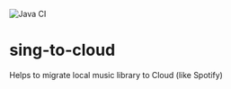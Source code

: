 ![Java CI](https://github.com/freedom4live/sing-to-cloud/workflows/Java%20CI/badge.svg)

# sing-to-cloud
Helps to migrate local music library to Cloud (like Spotify)
